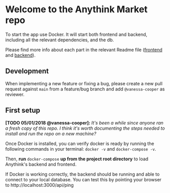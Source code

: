 # Welcome to the Anythink Market repo

To start the app use Docker. It will start both frontend and backend, including all the relevant dependencies, and the db.

Please find more info about each part in the relevant Readme file ([frontend](frontend/readme.md) and [backend](backend/README.md)).

## Development

When implementing a new feature or fixing a bug, please create a new pull request against `main` from a feature/bug branch and add `@vanessa-cooper` as reviewer.

## First setup

**[TODO 05/01/2018 @vanessa-cooper]:** _It's been a while since anyone ran a fresh copy of this repo. I think it's worth documenting the steps needed to install and run the repo on a new machine?_

Once Docker is installed, you can verify docker is ready by running the following commands in your terminal: `docker -v` and `docker-compose -v`.

Then, **run** `docker-compose` **up from the project root directory** to load Anythink's backend and frontend.


If Docker is working correctly, the backend should be running and able to connect to your local database.
You can test this by pointing your browser to http://localhost:3000/api/ping